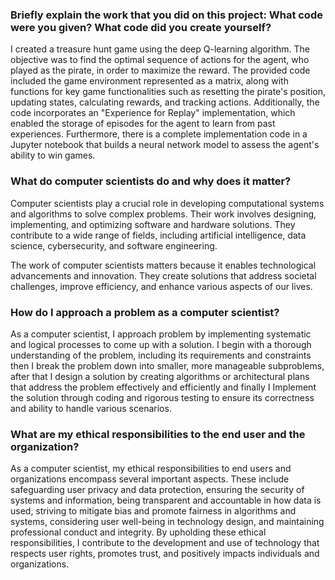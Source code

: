 ### Briefly explain the work that you did on this project: What code were you given? What code did you create yourself?
I created a treasure hunt game using the deep Q-learning algorithm. The objective was to find the optimal sequence of actions for the agent, who played as the pirate, in order to maximize the reward. The provided code included the game environment represented as a matrix, along with functions for key game functionalities such as resetting the pirate's position, updating states, calculating rewards, and tracking actions. Additionally, the code incorporates an "Experience for Replay" implementation, which enabled the storage of episodes for the agent to learn from past experiences. Furthermore, there is a complete implementation code in a Jupyter notebook that builds a neural network model to assess the agent's ability to win games.

### What do computer scientists do and why does it matter?
Computer scientists play a crucial role in developing computational systems and algorithms to solve complex problems. Their work involves designing, implementing, and optimizing software and hardware solutions. They contribute to a wide range of fields, including artificial intelligence, data science, cybersecurity, and software engineering.

The work of computer scientists matters because it enables technological advancements and innovation. They create solutions that address societal challenges, improve efficiency, and enhance various aspects of our lives.

### How do I approach a problem as a computer scientist?
As a computer scientist, I approach problem by implementing systematic and logical processes to come up with a solution. I begin with a thorough understanding of the problem, including its requirements and constraints then I break the problem down into smaller, more manageable subproblems, after that I design a solution by creating algorithms or architectural plans that address the problem effectively and efficiently and finally I Implement the solution through coding and rigorous testing to ensure its correctness and ability to handle various scenarios.

### What are my ethical responsibilities to the end user and the organization?
As a computer scientist, my ethical responsibilities to end users and organizations encompass several important aspects. These include safeguarding user privacy and data protection, ensuring the security of systems and information, being transparent and accountable in how data is used, striving to mitigate bias and promote fairness in algorithms and systems, considering user well-being in technology design, and maintaining professional conduct and integrity. By upholding these ethical responsibilities, I contribute to the development and use of technology that respects user rights, promotes trust, and positively impacts individuals and organizations.
